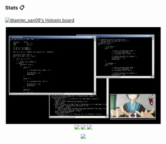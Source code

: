 ### Stats 📋
[![@amier_san09's Holopin board](https://holopin.io/api/user/board?user=amier_san09)](https://holopin.io/@amier_san09)
<p align="center">
<img align="center" hight="400" width="500" alt="GIF" src="https://github.com/MhmmdAmier/MhmmdAmier/blob/main/coding.webp">
<img align="center" src="https://github-readme-stats.vercel.app/api?username=MhmmdAmier&show_icons=true&theme=tokyonight&count_private=true" />
<img align="center" src="https://github-readme-streak-stats.herokuapp.com/?user=MhmmdAmier&count_private=true&theme=tokyonight" />
<img align="center" src="https://github-readme-stats.vercel.app/api/top-langs/?username=MhmmdAmier&langs_count=10&theme=tokyonight&layout=compact" />
</p>
<p align="center">
<img src="https://komarev.com/ghpvc/?username=MhmmdAmier&style=flat-square&color=blue">
